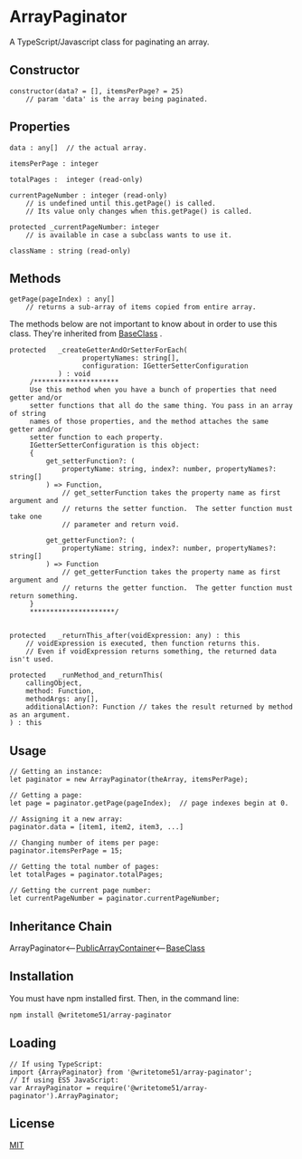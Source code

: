# ArrayPaginator

A TypeScript/Javascript class for paginating an array.


## Constructor

```
constructor(data? = [], itemsPerPage? = 25)
    // param 'data' is the array being paginated.
```

## Properties
```
data : any[]  // the actual array.

itemsPerPage : integer 

totalPages :  integer (read-only)

currentPageNumber : integer (read-only)
    // is undefined until this.getPage() is called.
    // Its value only changes when this.getPage() is called.
    
protected _currentPageNumber: integer
    // is available in case a subclass wants to use it.

className : string (read-only)
```

## Methods
```
getPage(pageIndex) : any[]
    // returns a sub-array of items copied from entire array.
``` 
The methods below are not important to know about in order to use this  
class.  They're inherited from [BaseClass](https://github.com/writetome51/typescript-base-class#baseclass) .
``` 
protected   _createGetterAndOrSetterForEach(
                  propertyNames: string[],
                  configuration: IGetterSetterConfiguration
            ) : void
     /*********************
     Use this method when you have a bunch of properties that need getter and/or 
     setter functions that all do the same thing. You pass in an array of string 
     names of those properties, and the method attaches the same getter and/or 
     setter function to each property.
     IGetterSetterConfiguration is this object:
     {
         get_setterFunction?: (
             propertyName: string, index?: number, propertyNames?: string[]
         ) => Function,
             // get_setterFunction takes the property name as first argument and 
             // returns the setter function.  The setter function must take one 
             // parameter and return void.
     
         get_getterFunction?: (
             propertyName: string, index?: number, propertyNames?: string[]
         ) => Function
             // get_getterFunction takes the property name as first argument and 
             // returns the getter function.  The getter function must return something.
     }
     *********************/ 
   
   
protected   _returnThis_after(voidExpression: any) : this
    // voidExpression is executed, then function returns this.
    // Even if voidExpression returns something, the returned data isn't used.

protected   _runMethod_and_returnThis(
    callingObject, 
    method: Function, 
    methodArgs: any[], 
    additionalAction?: Function // takes the result returned by method as an argument.
) : this
```   

## Usage

```
// Getting an instance:
let paginator = new ArrayPaginator(theArray, itemsPerPage); 

// Getting a page:
let page = paginator.getPage(pageIndex);  // page indexes begin at 0.

// Assigning it a new array:  
paginator.data = [item1, item2, item3, ...]

// Changing number of items per page:  
paginator.itemsPerPage = 15;

// Getting the total number of pages:  
let totalPages = paginator.totalPages;

// Getting the current page number:  
let currentPageNumber = paginator.currentPageNumber;
```

## Inheritance Chain

ArrayPaginator<--[PublicArrayContainer](https://github.com/writetome51/public-array-container#publicarraycontainer)<--[BaseClass](https://github.com/writetome51/typescript-base-class#baseclass)

## Installation

You must have npm installed first.  Then, in the command line:

```bash
npm install @writetome51/array-paginator
```

## Loading

```
// If using TypeScript:
import {ArrayPaginator} from '@writetome51/array-paginator';
// If using ES5 JavaScript:
var ArrayPaginator = require('@writetome51/array-paginator').ArrayPaginator;
```


## License
[MIT](https://choosealicense.com/licenses/mit/)